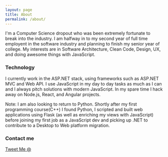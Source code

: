 ```yaml
---
layout: page
title: About
permalink: /about/
---
```


I'm a Computer Science dropout who was been extremely fortunate to break into the industry. I am halfway in to my second year of full time employent in the software industry and planning to finish my senior year of college. My interests are in Software Architecture, Clean Code, Design, UX, and doing awesome things with JavaScript.

### Technology

I currently work in the ASP.NET stack, using frameworks such as ASP.NET MVC and Web API. I use JavaScript in my day to day tasks as much as I can and I always pitch solutions with modern JavaScript. In my spare time I hack away on Node.js, React, and Angular projects. 

Note: I am also looking to return to Python. Shortly after my first programming course(C++) I found Python, I scripted and built web applications using Flask (as well as enriching my views with JavaScript) before joining my first job as a JavaScript dev and picking up .NET to contribute to a Desktop to Web platform migration.

### Contact me

[Tweet Me @ ](https://twitter.com/celgrac)
